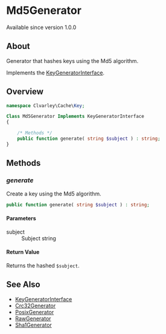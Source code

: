 # Md5Generator

Available since version 1.0.0

## About

Generator that hashes keys using the Md5 algorithm.

Implements the [KeyGeneratorInterface](../KeyGeneratorInterface.md).

## Overview

```php
namespace Clvarley\Cache\Key;

Class Md5Generator Implements KeyGeneratorInterface
{

    /* Methods */
    public function generate( string $subject ) : string;
}
```

## Methods
### *generate*

Create a key using the Md5 algorithm.

```php
public function generate( string $subject ) : string;
```

#### Parameters

<dl>
  <dt>subject</dt>
  <dd>Subject string</dd>
</dl>

#### Return Value

Returns the hashed `$subject`.

## See Also

* [KeyGeneratorInterface](../KeyGeneratorInterface.md)
* [Crc32Generator](Crc32Generator.md)
* [PosixGenerator](PosixGenerator.md)
* [RawGenerator](RawGenerator.md)
* [Sha1Generator](Sha1Generator.md)
